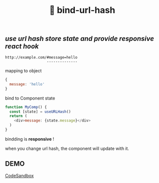 <div align="center">
  <h1>
    <br/>
    <br />
    🔗 bind-url-hash
    <br />
    <br />
  </h1>
</div>

## *use url hash store state and provide responsive react hook*

```
http://example.com/#message=hello
                   --------------
```
mapping to object
```javascript
{
  message: 'hello'
}
```
bind to Component state
```javascript
function MyComp() {
  const [state] = useURLHash()
  return (
    <div>message: {state.message}</div>
  )
}
```

bindding is **responsive** !

when you change url hash, the component will update with it.


## DEMO
[CodeSandbox](https://codesandbox.io/s/bind-url-hash-demo-63bnb)
